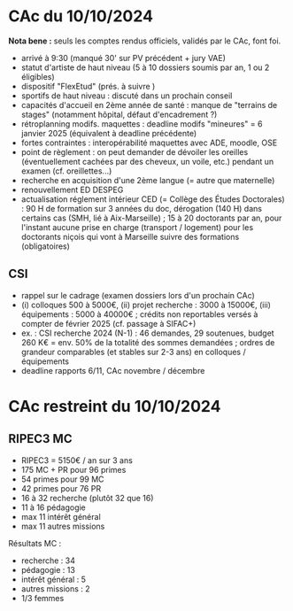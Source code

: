 # CAc du 10/10/2024

**Nota bene :** seuls les comptes rendus officiels, validés par le CAc, font foi.

- arrivé à 9:30 (manqué 30' sur PV précédent + jury VAE)
- statut d'artiste de haut niveau (5 à 10 dossiers soumis par an, 1 ou 2 éligibles)
- dispositif "FlexEtud" (prés. à suivre )
- sportifs de haut niveau : discuté dans un prochain conseil 
- capacités d'accueil en 2ème année de santé : manque de "terrains de stages" (notamment hôpital, défaut d'encadrement ?)
- rétroplanning modifs. maquettes : deadline modifs "mineures" = 6 janvier 2025 (équivalent à deadline précédente)
- fortes contraintes : interopérabilité maquettes avec ADE, moodle, OSE
- point de règlement : on peut demander de dévoiler les oreilles (éventuellement cachées par des cheveux, un voile, etc.) pendant un examen (cf. oreillettes...)
- recherche en acquisition d'une 2ème langue (= autre que maternelle)
- renouvellement ED DESPEG
- actualisation réglement intérieur CED (= Collège des Études Doctorales) : 90 H de formation sur 3 années du doc, dérogation (140 H) dans certains cas (SMH, lié à Aix-Marseille) ; 15 à 20 doctorants par an, pour l'instant aucune prise en charge (transport / logement) pour les doctorants niçois qui vont à Marseille suivre des formations (obligatoires)

## CSI

- rappel sur le cadrage (examen dossiers lors d'un prochain CAc)
- (i) colloques 500 à 5000€, (ii) projet recherche : 3000 à 15000€, (iii) équipements : 5000 à 40000€ ; crédits non reportables versés à compter de février 2025 (cf. passage à SIFAC+)
- ex. : CSI recherche 2024 (N-1) : 46 demandes, 29 soutenues, budget 260 K€ = env. 50% de la totalité des sommes demandées ; ordres de grandeur comparables (et stables sur 2-3 ans) en colloques / équipements
- deadline rapports 6/11, CAc novembre / décembre

# CAc restreint du 10/10/2024

## RIPEC3 MC

- RIPEC3 = 5150€ / an sur 3 ans
- 175 MC + PR pour 96 primes
- 54 primes pour 99 MC
- 42 primes pour 76 PR
- 16 à 32 recherche (plutôt 32 que 16)
- 11 à 16 pédagogie
- max 11 intérêt général
- max 11 autres missions

Résultats MC :
- recherche : 34 
-  pédagogie : 13
- intérêt général : 5 
- autres missions : 2
- 1/3 femmes
